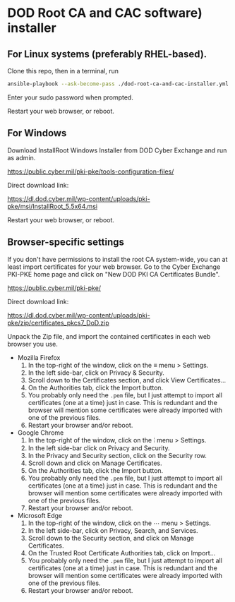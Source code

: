 # DOD Root CA and CAC software) installer

## For Linux systems (preferably RHEL-based).

Clone this repo, then in a terminal, run

``` bash
ansible-playbook --ask-become-pass ./dod-root-ca-and-cac-installer.yml
```

Enter your sudo password when prompted.

Restart your web browser, or reboot.



## For Windows

Download InstallRoot Windows Installer from DOD Cyber Exchange and run as admin.

<https://public.cyber.mil/pki-pke/tools-configuration-files/>

Direct download link:

<https://dl.dod.cyber.mil/wp-content/uploads/pki-pke/msi/InstallRoot_5.5x64.msi>

Restart your web browser, or reboot.



## Browser-specific settings

If you don't have permissions to install the root CA system-wide, you can at least import certificates for your web browser.
Go to the Cyber Exchange PKI-PKE home page and click on "New DOD PKI CA Certificates Bundle".

<https://public.cyber.mil/pki-pke/>

Direct download link:

<https://dl.dod.cyber.mil/wp-content/uploads/pki-pke/zip/certificates_pkcs7_DoD.zip>

Unpack the Zip file, and import the contained certificates in each web browser you use.

- Mozilla Firefox
    1. In the top-right of the window, click on the ≡ menu > Settings.
    1. In the left side-bar, click on Privacy & Security.
    1. Scroll down to the Certificates section, and click View Certificates...
    1. On the Authorities tab, click the Import button.
    1. You probably only need the `.pem` file, but I just attempt to import all certificates (one at a time) just in case.
       This is redundant and the browser will mention some certificates were already imported with one of the previous files.
    1. Restart your browser and/or reboot.
- Google Chrome
    1. In the top-right of the window, click on the ⫶ menu > Settings.
    1. In the left side-bar click on Privacy and Security.
    1. In the Privacy and Security section, click on the Security row.
    1. Scroll down and click on Manage Certificates.
    1. On the Authorities tab, click the Import button.
    1. You probably only need the `.pem` file, but I just attempt to import all certificates (one at a time) just in case.
       This is redundant and the browser will mention some certificates were already imported with one of the previous files.
    1. Restart your browser and/or reboot.
- Microsoft Edge
    1. In the top-right of the window, click on the ⋯ menu > Settings.
    1. In the left side-bar, click on Privacy, Search, and Services.
    1. Scroll down to the Security section, and click on Manage Certificates.
    1. On the Trusted Root Certificate Authorities tab, click on Import...
    1. You probably only need the `.pem` file, but I just attempt to import all certificates (one at a time) just in case.
       This is redundant and the browser will mention some certificates were already imported with one of the previous files.
    1. Restart your browser and/or reboot.
